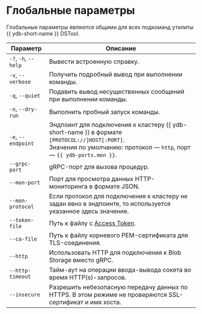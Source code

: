 # Глобальные параметры

Глобальные параметры являются общими для всех подкоманд утилиты {{ ydb-short-name }} DSTool.

Параметр | Описание
---|---
`-?`, `-h`, `--help` | Вывести встроенную справку.
`-v`, `--verbose` | Получить подробный вывод при выполнении команды.
`-q`, `--quiet` | Подавить вывод несущественных сообщений при выполнении команды.
`-n`, `--dry-run` | Выполнить пробный запуск команды.
`-e`, `--endpoint` | Эндпоинт для подключения к кластеру {{ ydb-short-name }} в формате `[PROTOCOL://]HOST[:PORT]`.<br/>Значения по умолчанию: протокол — `http`, порт — `{{ ydb-ports.mon }}`.
`--grpc-port` | gRPC-порт для вызова процедур.
`--mon-port` | Порт для просмотра данных HTTP-мониторинга в формате JSON.
`--mon-protocol` | Если протокол для подключения к кластеру не задан явно в эндпоинте, то используется указанное здесь значение.
`--token-file` | Путь к файлу с [Access Token](../../concepts/auth.md#iam).
`--ca-file` | Путь к файлу корневого PEM-сертификата для TLS-соединения.
`--http` | Использовать HTTP для подключения к Blob Storage вместо gRPC.
`--http-timeout` | Тайм-аут на операции ввода-вывода сокета во время HTTP(s)-запросов.
`--insecure` | Разрешить небезопасную передачу данных по HTTPS. В этом режиме не проверяются SSL-сертификат и имя хоста.
